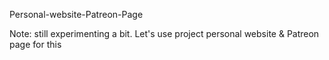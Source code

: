 Personal-website-Patreon-Page

Note: still experimenting a bit. Let's use project personal website & Patreon page for this